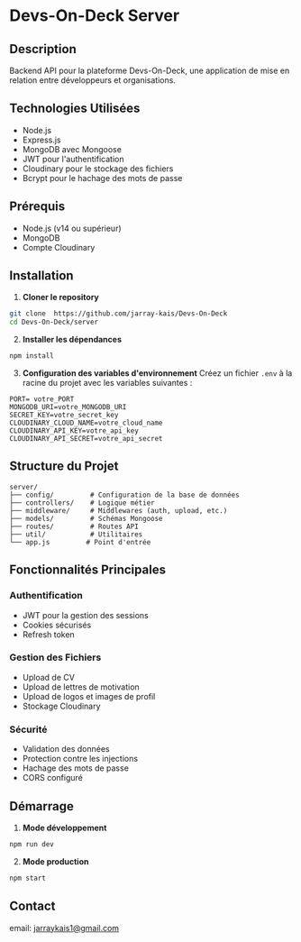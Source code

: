 # Devs-On-Deck Server

## Description
Backend API pour la plateforme Devs-On-Deck, une application de mise en relation entre développeurs et organisations.

## Technologies Utilisées
- Node.js
- Express.js
- MongoDB avec Mongoose
- JWT pour l'authentification
- Cloudinary pour le stockage des fichiers
- Bcrypt pour le hachage des mots de passe

## Prérequis
- Node.js (v14 ou supérieur)
- MongoDB
- Compte Cloudinary

## Installation

1. **Cloner le repository**
```bash
git clone  https://github.com/jarray-kais/Devs-On-Deck
cd Devs-On-Deck/server
```

2. **Installer les dépendances**
```bash
npm install
```

3. **Configuration des variables d'environnement**
Créez un fichier `.env` à la racine du projet avec les variables suivantes :
```env
PORT= votre_PORT 
MONGODB_URI=votre_MONGODB_URI
SECRET_KEY=votre_secret_key
CLOUDINARY_CLOUD_NAME=votre_cloud_name
CLOUDINARY_API_KEY=votre_api_key
CLOUDINARY_API_SECRET=votre_api_secret
```

## Structure du Projet
```
server/
├── config/         # Configuration de la base de données
├── controllers/    # Logique métier
├── middleware/     # Middlewares (auth, upload, etc.)
├── models/         # Schémas Mongoose
├── routes/         # Routes API
├── util/           # Utilitaires
└── app.js         # Point d'entrée
```

## Fonctionnalités Principales

### Authentification
- JWT pour la gestion des sessions
- Cookies sécurisés
- Refresh token

### Gestion des Fichiers
- Upload de CV
- Upload de lettres de motivation
- Upload de logos et images de profil
- Stockage Cloudinary

### Sécurité
- Validation des données
- Protection contre les injections
- Hachage des mots de passe
- CORS configuré

## Démarrage

1. **Mode développement**
```bash
npm run dev
```

2. **Mode production**
```bash
npm start
```




## Contact
email: jarraykais1@gmail.com